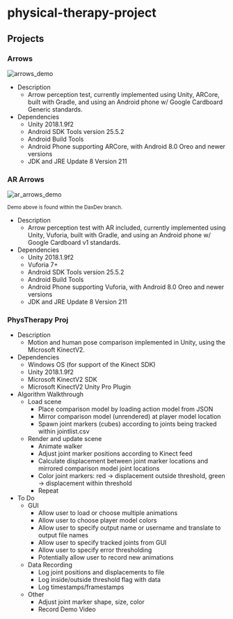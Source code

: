 # physical-therapy-project

## Projects
### Arrows

![arrows_demo](https://i.imgur.com/EeSyDdf.gif)

- Description
  - Arrow perception test, currently implemented using Unity, ARCore, built with Gradle, and using an Android phone w/ Google Cardboard Generic standards.
- Dependencies
  - Unity 2018.1.9f2
  - Android SDK Tools version 25.5.2
  - Android Build Tools
  - Android Phone supporting ARCore, with Android 8.0 Oreo and newer versions
  - JDK and JRE Update 8 Version 211
  
### AR Arrows

![ar_arrows_demo](https://i.imgur.com/uyWFvuf.gif)

<sup>Demo above is found within the DaxDev branch.</sup>

- Description
  - Arrow perception test with AR included, currently implemented using Unity, Vuforia, built with Gradle, and using an Android phone w/ Google Cardboard v1 standards.
- Dependencies
  - Unity 2018.1.9f2
  - Vuforia 7+ 
  - Android SDK Tools version 25.5.2
  - Android Build Tools
  - Android Phone supporting Vuforia, with Android 8.0 Oreo and newer versions
  - JDK and JRE Update 8 Version 211

### PhysTherapy Proj

- Description
  - Motion and human pose comparison implemented in Unity, using the Microsoft KinectV2.
- Dependencies
  - Windows OS (for support of the Kinect SDK)
  - Unity 2018.1.9f2
  - Microsoft KinectV2 SDK
  - Microsoft KinectV2 Unity Pro Plugin
- Algorithm Walkthrough
  - Load scene
    - Place comparison model by loading action model from JSON
    - Mirror comparison model (unrendered) at player model location
    - Spawn joint markers (cubes) according to joints being tracked within jointlist.csv
  - Render and update scene
    - Animate walker
    - Adjust joint marker positions according to Kinect feed
    - Calculate displacement between joint marker locations and mirrored comparison model joint locations
    - Color joint markers: red -> displacement outside threshold, green -> displacement within threshold
    - Repeat
- To Do
  - GUI
    - Allow user to load or choose multiple animations
    - Allow user to choose player model colors
    - Allow user to specify output name or username and translate to output file names
    - Allow user to specify tracked joints from GUI
    - Allow user to specify error thresholding 
    - Potentially allow user to record new animations
  - Data Recording
    - Log joint positions and displacements to file
    - Log inside/outside threshold flag with data
    - Log timestamps/framestamps
  - Other
    - Adjust joint marker shape, size, color
    - Record Demo Video
